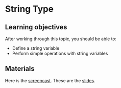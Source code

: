 # String Type

## Learning objectives

After working through this topic, you should be able to:

- Define a string variable
- Perform simple operations with string variables

## Materials

Here is the
[screencast](https://electure.uni-bonn.de/static/mh_default_org/engage-player/xxx).
These are the [slides](python_basics-strings_intro.pdf).
